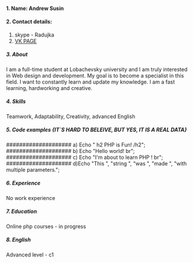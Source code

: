 #### 1. Name:  Andrew Susin
#### 2. Contact details: 
1. skype - Radujka
2.  [VK PAGE](https://vk.com/cornidol)
  ##### 3. About      
 I am a full-time student at Lobachevsky university and I am truly interested in Web design and development. My goal is to become a specialist in this  field. I want to constantly learn and update my knowledge. I am a fast learning, hardworking and creative.
##### 4. Skills
Teamwork,
Adaptability,
Creativity,
advanced English 
##### 5. Code examples {IT`S HARD TO BELEIVE, BUT YES, IT IS A REAL DATA}
#################### a) Echo " h2 PHP is Fun!  /h2";
#################### b) Echo "Hello world!  br";
#################### c) Echo "I'm about to learn PHP ! br";
#################### d)Echo "This ", "string ", "was ", "made ", "with multiple parameters.";

##### 6. Experience
No work experience
##### 7. Education
 Online php courses - in progress
##### 8. English
Advanced level - c1 
